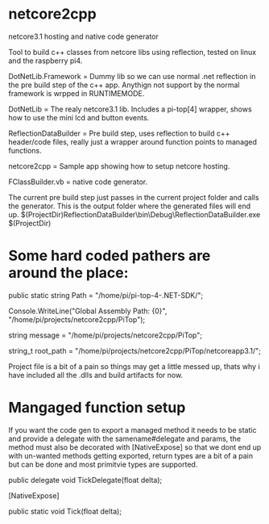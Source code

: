 # netcore2cpp
netcore3.1 hosting and native code generator 


Tool to build c++ classes from netcore libs using reflection, tested on linux and the raspberry pi4.

DotNetLib.Framework = Dummy lib so we can use normal .net reflection in the pre build step of the c++ app. Anythign not support by the normal framework is wrpped in RUNTIMEMODE.

DotNetLib = The realy netcore3.1 lib. Includes a pi-top[4] wrapper, shows how to use the mini lcd and button events.

ReflectionDataBuilder = Pre build step, uses reflection to build c++ header/code files, really just a wrapper around function points to managed functions.

netcore2cpp = Sample app showing how to setup netcore hosting.

FClassBuilder.vb = native code generator.

The current pre build step just passes in the current project folder and calls the generator. This is the output folder where the generated files will end up.
$(ProjectDir)ReflectionDataBuilder\bin\Debug\ReflectionDataBuilder.exe $(ProjectDir) 

# Some hard coded pathers are around the place:


public static string Path = "/home/pi/pi-top-4-.NET-SDK/";


Console.WriteLine("Global Assembly Path: {0}", "/home/pi/projects/netcore2cpp/PiTop");


string message = "/home/pi/projects/netcore2cpp/PiTop";


string_t root_path = "/home/pi/projects/netcore2cpp/PiTop/netcoreapp3.1/";


Project file is a bit of a pain so things may get a little messed up, thats why i have included all the .dlls and build artifacts for now.

# Mangaged function setup
If you want the code gen to export a managed method it needs to be static and provide a delegate with the samename#delegate and params, the method must also be decorated with [NativeExpose] so that we dont end up with un-wanted methods getting exported, return types are a bit of a pain but can be done and most primitvie types are supported.


 public delegate void TickDelegate(float delta);
 
 [NativeExpose]
 
 public static void Tick(float delta);
        
